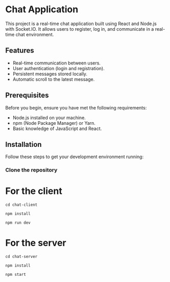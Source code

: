 # Chat Application

This project is a real-time chat application built using React and Node.js with Socket.IO. It allows users to register, log in, and communicate in a real-time chat environment.

## Features

- Real-time communication between users.
- User authentication (login and registration).
- Persistent messages stored locally.
- Automatic scroll to the latest message.

## Prerequisites

Before you begin, ensure you have met the following requirements:

- Node.js installed on your machine.
- npm (Node Package Manager) or Yarn.
- Basic knowledge of JavaScript and React.

## Installation

Follow these steps to get your development environment running:

### Clone the repository

# For the client
`cd chat-client`

`npm install`

`npm run dev`

# For the server
`cd chat-server`

`npm install`

`npm start`



